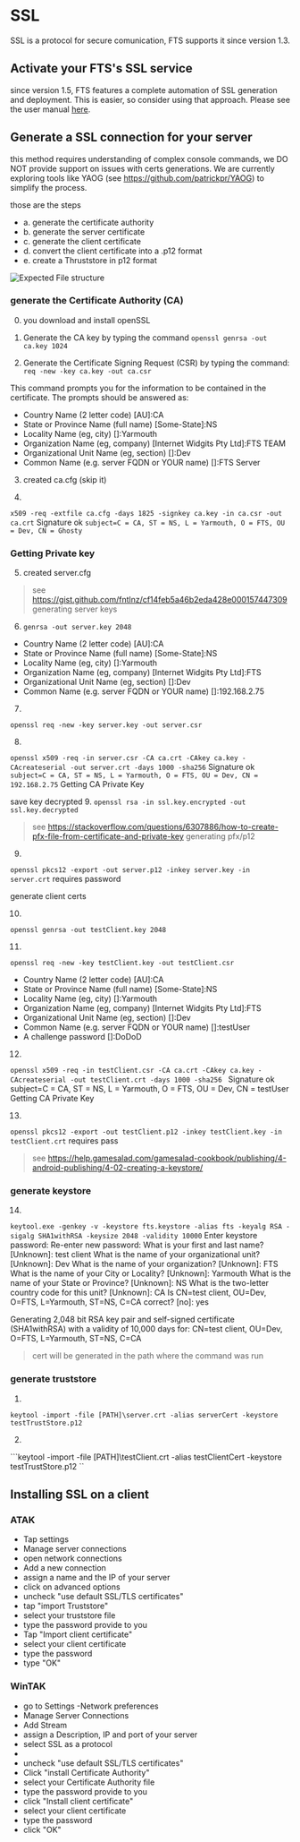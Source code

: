 # SSL
SSL is a  protocol for secure comunication, FTS supports it since version 1.3.

## Activate your FTS's SSL service
since version 1.5, FTS features a complete automation of SSL generation and deployment. This is easier, so consider using that approach.  Please see the user manual [here](https://github.com/FreeTAKTeam/FreeTakServer/blob/master/docs/FTS%20UI%20Documention.pdf).

## Generate a SSL connection for your server
this method requires understanding of complex console commands, we DO NOT provide support on issues with certs generations.
We are currently exploring tools like YAOG (see https://github.com/patrickpr/YAOG) to simplify the process.

those are the steps
- a. generate the certificate authority
- b. generate the server certificate
- c. generate the client certificate
- d. convert the client certificate into a .p12 format
- e. create a Thruststore in p12 format

![Expected File structure](https://github.com/FreeTAKTeam/FreeTakServer/blob/master/docs/FTS%20Certifications%20structure.png)

### generate the Certificate Authority (CA)
0. you download and install openSSL
1. Generate the CA key by typing the command
```openssl genrsa -out ca.key 1024```

2. Generate the Certificate Signing Request (CSR) by typing the command: 
```req -new -key ca.key -out ca.csr```

This command prompts you for the information to be contained in the certificate. The prompts should be answered as:

- Country Name (2 letter code) [AU]:CA
- State or Province Name (full name) [Some-State]:NS
- Locality Name (eg, city) []:Yarmouth
- Organization Name (eg, company) [Internet Widgits Pty Ltd]:FTS TEAM
- Organizational Unit Name (eg, section) []:Dev
 - Common Name (e.g. server FQDN or YOUR name) []:FTS Server

3. created ca.cfg (skip it)

4. 
```x509 -req -extfile ca.cfg -days 1825 -signkey ca.key -in ca.csr -out ca.crt```
Signature ok
```subject=C = CA, ST = NS, L = Yarmouth, O = FTS, OU = Dev, CN = Ghosty```

### Getting Private key

5. created server.cfg

> see https://gist.github.com/fntlnz/cf14feb5a46b2eda428e000157447309
generating server keys

6. ```genrsa -out server.key 2048 ```

- Country Name (2 letter code) [AU]:CA
- State or Province Name (full name) [Some-State]:NS
- Locality Name (eg, city) []:Yarmouth
- Organization Name (eg, company) [Internet Widgits Pty Ltd]:FTS
- Organizational Unit Name (eg, section) []:Dev
- Common Name (e.g. server FQDN or YOUR name) []:192.168.2.75

7. 
```openssl req -new -key server.key -out server.csr```

8. 
``` openssl x509 -req -in server.csr -CA ca.crt -CAkey ca.key -CAcreateserial -out server.crt -days 1000 -sha256 ```
Signature ok
```subject=C = CA, ST = NS, L = Yarmouth, O = FTS, OU = Dev, CN = 192.168.2.75```
Getting CA Private Key

save key decrypted
9. 
```openssl rsa -in ssl.key.encrypted -out ssl.key.decrypted ```

> see https://stackoverflow.com/questions/6307886/how-to-create-pfx-file-from-certificate-and-private-key
generating pfx/p12

9. 
``` openssl pkcs12 -export -out server.p12 -inkey server.key -in server.crt ```
requires password

generate client certs

10. 
``` openssl genrsa -out testClient.key 2048 ```

11.
``` openssl req -new -key testClient.key -out testClient.csr ```
- Country Name (2 letter code) [AU]:CA
- State or Province Name (full name) [Some-State]:NS
- Locality Name (eg, city) []:Yarmouth
- Organization Name (eg, company) [Internet Widgits Pty Ltd]:FTS
- Organizational Unit Name (eg, section) []:Dev
- Common Name (e.g. server FQDN or YOUR name) []:testUser
- A challenge password []:DoDoD

12. 
```openssl x509 -req -in testClient.csr -CA ca.crt -CAkey ca.key -CAcreateserial -out testClient.crt -days 1000 -sha256 ```
Signature ok
subject=C = CA, ST = NS, L = Yarmouth, O = FTS, OU = Dev, CN = testUser
Getting CA Private Key

13. 
```openssl pkcs12 -export -out testClient.p12 -inkey testClient.key -in testClient.crt```
requires pass

> see https://help.gamesalad.com/gamesalad-cookbook/publishing/4-android-publishing/4-02-creating-a-keystore/



### generate keystore
14. 
``` keytool.exe -genkey -v -keystore fts.keystore -alias fts -keyalg RSA -sigalg SHA1withRSA -keysize 2048 -validity 10000 ```
Enter keystore password:
Re-enter new password:
What is your first and last name?
  [Unknown]:  test client
What is the name of your organizational unit?
  [Unknown]:  Dev
What is the name of your organization?
  [Unknown]:  FTS
What is the name of your City or Locality?
  [Unknown]:  Yarmouth
What is the name of your State or Province?
  [Unknown]:  NS
What is the two-letter country code for this unit?
  [Unknown]:  CA
Is CN=test client, OU=Dev, O=FTS, L=Yarmouth, ST=NS, C=CA correct?
  [no]:  yes

Generating 2,048 bit RSA key pair and self-signed certificate (SHA1withRSA) with a validity of 10,000 days
        for: CN=test client, OU=Dev, O=FTS, L=Yarmouth, ST=NS, C=CA

> cert will be generated in the path where the command was run

### generate truststore
1. 
```keytool -import -file [PATH]\server.crt -alias serverCert -keystore testTrustStore.p12 ```

2. 
```keytool -import -file [PATH]\testClient.crt -alias testClientCert -keystore testTrustStore.p12 ``

## Installing SSL on a client
### ATAK
- Tap settings
- Manage server connections
- open network connections
- Add a new connection 
- assign a name and the IP of your server
- click on advanced options
- uncheck "use default SSL/TLS certificates"
- tap "import Truststore"
-  select your truststore file
- type the password provide to you
- Tap "Import client certificate"
- select your client certificate
- type the password
- type "OK"

### WinTAK
- go to  Settings
-Network preferences
- Manage Server Connections
- Add Stream 
- assign a Description, IP and port of your server
- select SSL as a protocol
-
- uncheck "use default SSL/TLS certificates"
- Click "install Certificate Authority"
-  select your Certificate Authority file
- type the password provide to you
- click  "Install client certificate"
- select your client certificate
- type the password
- click "OK"

